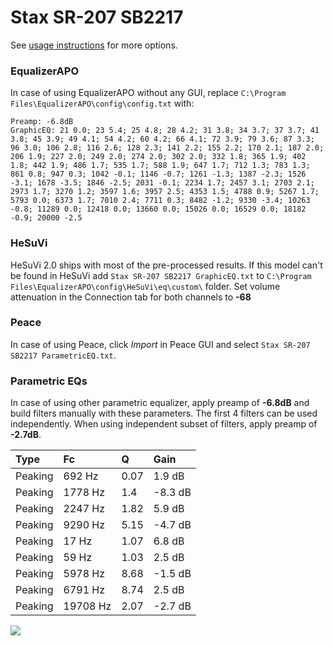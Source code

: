 # Stax SR-207 SB2217
See [usage instructions](https://github.com/jaakkopasanen/AutoEq#usage) for more options.

### EqualizerAPO
In case of using EqualizerAPO without any GUI, replace `C:\Program Files\EqualizerAPO\config\config.txt`
with:
```
Preamp: -6.8dB
GraphicEQ: 21 0.0; 23 5.4; 25 4.8; 28 4.2; 31 3.8; 34 3.7; 37 3.7; 41 3.8; 45 3.9; 49 4.1; 54 4.2; 60 4.2; 66 4.1; 72 3.9; 79 3.6; 87 3.3; 96 3.0; 106 2.8; 116 2.6; 128 2.3; 141 2.2; 155 2.2; 170 2.1; 187 2.0; 206 1.9; 227 2.0; 249 2.0; 274 2.0; 302 2.0; 332 1.8; 365 1.9; 402 1.8; 442 1.9; 486 1.7; 535 1.7; 588 1.9; 647 1.7; 712 1.3; 783 1.3; 861 0.8; 947 0.3; 1042 -0.1; 1146 -0.7; 1261 -1.3; 1387 -2.3; 1526 -3.1; 1678 -3.5; 1846 -2.5; 2031 -0.1; 2234 1.7; 2457 3.1; 2703 2.1; 2973 1.7; 3270 1.2; 3597 1.6; 3957 2.5; 4353 1.5; 4788 0.9; 5267 1.7; 5793 0.0; 6373 1.7; 7010 2.4; 7711 0.3; 8482 -1.2; 9330 -3.4; 10263 -0.8; 11289 0.0; 12418 0.0; 13660 0.0; 15026 0.0; 16529 0.0; 18182 -0.9; 20000 -2.5
```

### HeSuVi
HeSuVi 2.0 ships with most of the pre-processed results. If this model can't be found in HeSuVi add
`Stax SR-207 SB2217 GraphicEQ.txt` to `C:\Program Files\EqualizerAPO\config\HeSuVi\eq\custom\` folder.
Set volume attenuation in the Connection tab for both channels to **-68**

### Peace
In case of using Peace, click *Import* in Peace GUI and select `Stax SR-207 SB2217 ParametricEQ.txt`.

### Parametric EQs
In case of using other parametric equalizer, apply preamp of **-6.8dB** and build filters manually
with these parameters. The first 4 filters can be used independently.
When using independent subset of filters, apply preamp of **-2.7dB**.

| Type    | Fc       |    Q | Gain    |
|:--------|:---------|:-----|:--------|
| Peaking | 692 Hz   | 0.07 | 1.9 dB  |
| Peaking | 1778 Hz  | 1.4  | -8.3 dB |
| Peaking | 2247 Hz  | 1.82 | 5.9 dB  |
| Peaking | 9290 Hz  | 5.15 | -4.7 dB |
| Peaking | 17 Hz    | 1.07 | 6.8 dB  |
| Peaking | 59 Hz    | 1.03 | 2.5 dB  |
| Peaking | 5978 Hz  | 8.68 | -1.5 dB |
| Peaking | 6791 Hz  | 8.74 | 2.5 dB  |
| Peaking | 19708 Hz | 2.07 | -2.7 dB |

![](https://raw.githubusercontent.com/jaakkopasanen/AutoEq/master/results/innerfidelity/sbaf-serious/Stax%20SR-207%20SB2217/Stax%20SR-207%20SB2217.png)